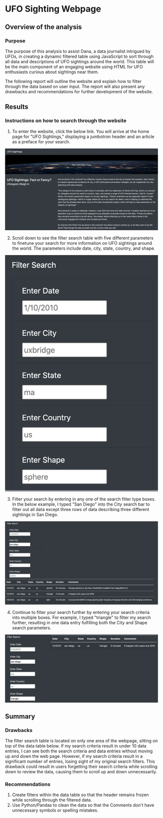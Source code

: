 # UFO Sighting Webpage

## Overview of the analysis 

### Purpose

The purpose of this analysis to assist Dana, a data journalist intrigued by UFOs, in creating a dynamic filtered table using JavaScript to sort through all data and descriptions of UFO sightings around the world. This table will be the main component of an engaging website using HTML for UFO enthusiasts curious about sightings near them. 

The following report will outline the website and explain how to filter through the data based on user input. The report will also present any drawbacks and recommendations for further development of the website.

## Results

### Instructions on how to search through the website

1. To enter the website, click the below link. You will arrive at the home page for "UFO Sightings," displaying a jumbotron header and an article as a preface for your search. 

![home_page](home_page.png) 

2. Scroll down to see the filter search table with five different parameters to finetune your search for more information on UFO sightings around the world. The parameters include date, city, state, country, and shape. 

![filter_search](filter_search.png)

3. Filter your search by entering in any one of the search filter type boxes. In the below example, I typed "San Diego" into the City search bar to filter out all data except three rows of data describing three different sightings in San Diego. 

![one_filter](one_filter.png)

4. Continue to filter your search further by entering your search criteria into multiple boxes. For example, I typed "triangle" to filter my search further, resulting in one data entry fulfilling both the City and Shape search parameters. 

![two_filters](two_filters.png)

## Summary

### Drawbacks
The filter search table is located on only one area of the webpage, sitting on top of the data table below. If my search criteria result in under 10 data entries, I can see both the search criteria and data entries without moving up and down the web page. However, if my search criteria result in a significant number of entries, losing sight of my original search filters. This drawback could result in users forgetting their search criteria while scrolling down to review the data, causing them to scroll up and down unnecessarily. 

### Recommendations
1. Create filters within the data table so that the header remains frozen while scrolling through the filtered data. 
2. Use Python/Pandas to clean the data so that the Comments don't have unnecessary symbols or spelling mistakes. 
